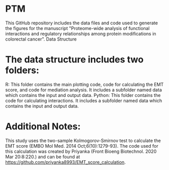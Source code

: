# PTM
This GitHub repository includes the data files and code used to generate the figures for the manuscript "Proteome-wide analysis of functional interactions and regulatory relationships among protein modifications in colorectal cancer".
Data Structure
# The data structure includes two folders:
R: This folder contains the main plotting code, code for calculating the EMT score, and code for mediation analysis. It includes a subfolder named data which contains the input and output data.
Python: This folder contains the code for calculating interactions. It includes a subfolder named data which contains the input and output data.
# Additional Notes:
This study uses the two-sample Kolmogorov-Smirnov test to calculate the EMT score (EMBO Mol Med. 2014 Oct;6(10):1279-93). The code used for this calculation was created by Priyanka (Front Bioeng Biotechnol. 2020 Mar 20:8:220.) and can be found at https://github.com/priyanka8993/EMT_score_calculation.
